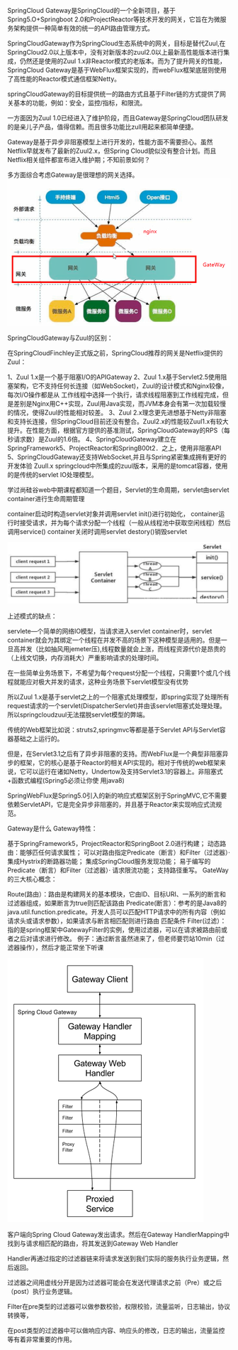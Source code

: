 SpringCloud Gateway是SpringCloud的一个全新项目，基于Spring5.O+Springboot 2.0和ProjectReactor等技术开发的网关，它旨在为微服务架构提供一种简单有效的统一的API路由管理方式。

SpringCloudGateway作为SpringCloud生态系统中的网关，目标是替代Zuul,在SpringCloud2.0以上版本中，没有对新版本的zuul2.0以上最新高性能版本进行集成，仍然还是使用的Zuul 1.x非Reactor模式的老版本。而为了提升网关的性能，SpringCloud Gateway是基于WebFlux框架实现的，而webFlux框架底层则使用了高性能的Reactor模式通信框架Netty。

springCloudGateway的目标提供统一的路由方式且基于Filter链的方式提供了网关基本的功能，例如：安全，监控/指标，和限流。

一方面因为Zuul 1.0已经进入了维护阶段，而且Gateway是SpringCloud团队研发的是亲儿子产品，值得信赖。而且很多功能比zull用起来都简单便捷。

Gateway是基于异步非阻塞模型上进行开发的，性能方面不需要担心。虽然Netflix早就发布了最新的Zuul2.x，但Spring Cloud貌似没有整合计划。而且Netflix相关组件都宣布进入维护期；不知前景如何？

多方面综合考虑Gateway是很理想的网关选择。
![img.png](img.png)

SpringCloudGateway与Zuul的区别：

在SpringCloudFinchley正式版之前，SpringCloud推荐的网关是Netflix提供的Zuul：

1、Zuul 1.x是一个基于阻塞I/O的APIGateway
2、Zuul 1.x基于ServIet2.5使用阻塞架构，它不支持任何长连接（如WebSocket)，Zuul的设计模式和Nginx较像，每次I/O操作都是从
工作线程中选择一个执行，请求线程阻塞到工作线程完成，但是差别是Nginx用C++实现，Zuul用Java实现，而JVM本身会有第一次加载较慢的情况，使得Zuul的性能相对较差。
3、Zuul 2.x理念更先进想基于Netty非阻塞和支持长连接，但SpringCloud目前还没有整合。Zuul2.x的性能较Zuul1.x有较大提升。在性能方面，根据官方提供的基准测试，SpringCloudGateway的RPS（每秒请求数）是Zuul的1.6倍。
4、SpringCloudGateway建立在SpringFramework5、ProjectReactor和SpringB00t2．之上，使用非阻塞API
5、SpringCloudGateway还支持WebSocket,并且与Spring紧密集成拥有更好的开发体验
Zuull.x
springcloud中所集成的zuul版本，采用的是tomcat容器，使用的是传统的servlet IO处理模型。

学过尚硅谷web中期课程都知道一个题目，Servlet的生命周期，servlet由servlet container进行生命周期管理

container启动时构造servlet对象并调用servlet init()进行初始化，
container运行时接受请求，并为每个请求分配一个线程（一般从线程池中获取空闲线程）然后调用service()
container关闭时调用servlet destory()销毁servlet

![img_2.png](img_2.png)

上述模式的缺点：

servlete—个简单的网络IO模型，当请求进入servlet container时，servlet container就会为其绑定一个线程在并发不高的场景下这种模型是适用的。但是一旦高并发（比如抽风用jemeter压),线程数量就会上涨，而线程资源代价是昂贵的（上线文切换，内存消耗大）严重影响请求的处理时间。

在一些简单业务场景下，不希望为每个request分配一个线程，只需要1个或几个线程就能应对极大并发的请求，这种业务场景下servlet模型没有优势

所以Zuul 1.x是基于servlet之上的一个阻塞式处理模型，即spring实现了处理所有request请求的一个servlet(DispatcherServlet)并由该servlet阻塞式处理处理。所以springcloudzuul无法摆脱servlet模型的弊端。

传统的Web框架比如说：struts2,springmvc等都是基于Servlet API与Servlet容器基础之上运行的。

但是，在Servlet3.1之后有了异步非阻塞的支持。而WebFlux是一个典型非阻塞异步的框架，它的核心是基于Reactor的相关API实现的。相对于传统的web框架来说，它可以运行在诸如Netty，Undertow及支持Servlet3.1的容器上。非阻塞式+函数式编程(Spring5必须让你使
用java8)

SpringWebFlux是Spring5.0引入的新的响应式框架区别于SpringMVC,它不需要依赖ServletAPI，它是完全异步非阻塞的，并且基于Reactor来实现响应式流规范。

Gateway是什么
Gateway特性：

基于SpringFramework5，ProjectReactor和SpringBoot 2.0进行构建；
动态路由：能够匹任何请求属性；
可以对路由指定Predicate（断言）和Filter（过滤器）·
集成Hystrix的断路器功能；
集成SpringCloud服务发现功能；
易于编写的Predicate（断言）和Filter（过滤器）·
请求限流功能；
支持路径重写。
GateWay的三大核心概念：

Route(路由）：路由是构建网关的基本模块，它由ID、目标URI、一系列的断言和过滤器组成，如果断言为true则匹配该路由
Predicate(断言）：参考的是Java8的java.util.function.predicate。开发人员可以匹配HTTP请求中的所有内容（例如请求头或请求参数），如果请求与断言相匹配则进行路由
匹配条件
Filter(过滤）：指的是spring框架中GatewayFilter的实例，使用过滤器，可以在请求被路由前或者之后对请求进行修改。
例子：通过断言虽然进来了，但老师要罚站10min（过滤器操作），然后才能正常坐下听课


![img_1.png](img_1.png)

客户端向Spring Cloud Gateway发出请求。然后在Gateway HandlerMapping中找到与请求相匹配的路由，将其发送到Gateway Web Handler

Handler再通过指定的过滤器链来将请求发送到我们实际的服务执行业务逻辑，然后返回。

过滤器之间用虚线分开是因为过滤器可能会在发送代理请求之前（Pre）或之后（post）执行业务逻辑。

Filter在pre类型的过滤器可以做参数校验，权限校验，流量监听，日志输出，协议转换等，

在post类型的过滤器中可以做响应内容、响应头的修改，日志的输出，流量监控等有着非常重要的作用。

